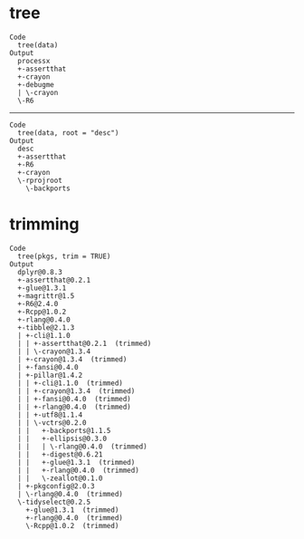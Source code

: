 # tree

    Code
      tree(data)
    Output
      processx
      +-assertthat
      +-crayon
      +-debugme
      | \-crayon
      \-R6

---

    Code
      tree(data, root = "desc")
    Output
      desc
      +-assertthat
      +-R6
      +-crayon
      \-rprojroot
        \-backports

# trimming

    Code
      tree(pkgs, trim = TRUE)
    Output
      dplyr@0.8.3
      +-assertthat@0.2.1
      +-glue@1.3.1
      +-magrittr@1.5
      +-R6@2.4.0
      +-Rcpp@1.0.2
      +-rlang@0.4.0
      +-tibble@2.1.3
      | +-cli@1.1.0
      | | +-assertthat@0.2.1  (trimmed)
      | | \-crayon@1.3.4
      | +-crayon@1.3.4  (trimmed)
      | +-fansi@0.4.0
      | +-pillar@1.4.2
      | | +-cli@1.1.0  (trimmed)
      | | +-crayon@1.3.4  (trimmed)
      | | +-fansi@0.4.0  (trimmed)
      | | +-rlang@0.4.0  (trimmed)
      | | +-utf8@1.1.4
      | | \-vctrs@0.2.0
      | |   +-backports@1.1.5
      | |   +-ellipsis@0.3.0
      | |   | \-rlang@0.4.0  (trimmed)
      | |   +-digest@0.6.21
      | |   +-glue@1.3.1  (trimmed)
      | |   +-rlang@0.4.0  (trimmed)
      | |   \-zeallot@0.1.0
      | +-pkgconfig@2.0.3
      | \-rlang@0.4.0  (trimmed)
      \-tidyselect@0.2.5
        +-glue@1.3.1  (trimmed)
        +-rlang@0.4.0  (trimmed)
        \-Rcpp@1.0.2  (trimmed)

